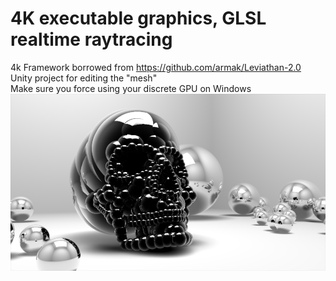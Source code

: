 # 4K executable graphics, GLSL realtime raytracing
4k Framework borrowed from https://github.com/armak/Leviathan-2.0<br/>
Unity project for editing the "mesh"<br/>
Make sure you force using your discrete GPU on Windows<br/>
![image](screenshot.png)
